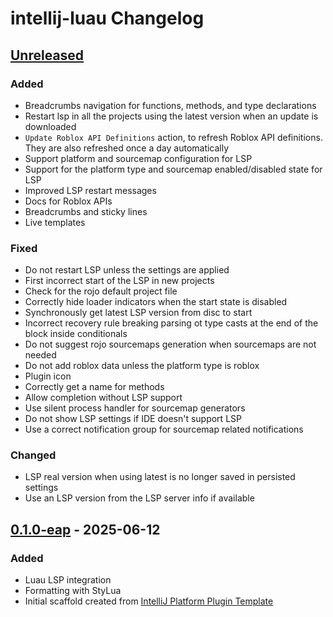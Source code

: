 <!-- Keep a Changelog guide -> https://keepachangelog.com -->

# intellij-luau Changelog

## [Unreleased]

### Added

- Breadcrumbs navigation for functions, methods, and type declarations
- Restart lsp in all the projects using the latest version when an update is downloaded
- `Update Roblox API Definitions` action, to refresh Roblox API definitions. They are also refreshed once a day
  automatically
- Support platform and sourcemap configuration for LSP
- Support for the platform type and sourcemap enabled/disabled state for LSP
- Improved LSP restart messages
- Docs for Roblox APIs
- Breadcrumbs and sticky lines
- Live templates

### Fixed

- Do not restart LSP unless the settings are applied
- First incorrect start of the LSP in new projects
- Check for the rojo default project file
- Correctly hide loader indicators when the start state is disabled
- Synchronously get latest LSP version from disc to start
- Incorrect recovery rule breaking parsing ot type casts at the end of the block inside conditionals
- Do not suggest rojo sourcemaps generation when sourcemaps are not needed
- Do not add roblox data unless the platform type is roblox
- Plugin icon
- Correctly get a name for methods
- Allow completion without LSP support
- Use silent process handler for sourcemap generators
- Do not show LSP settings if IDE doesn't support LSP
- Use a correct notification group for sourcemap related notifications

### Changed

- LSP real version when using latest is no longer saved in persisted settings
- Use an LSP version from the LSP server info if available

## [0.1.0-eap] - 2025-06-12

### Added

- Luau LSP integration
- Formatting with StyLua
- Initial scaffold created from [IntelliJ Platform Plugin Template](https://github.com/JetBrains/intellij-platform-plugin-template)

[Unreleased]: https://github.com/AleksandrSl/intellij-luau/compare/v0.1.0-eap...HEAD
[0.1.0-eap]: https://github.com/AleksandrSl/intellij-luau/commits/v0.1.0-eap
